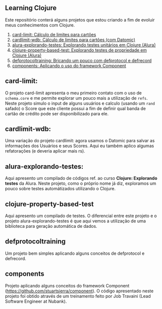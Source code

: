 ## Learning Clojure
Este repositório conterá alguns projetos que estou criando a fim de evoluir meus conhecimentos com Clojure.
1. [card-limit: Cálculo de limites para cartões](#card-limit)
2. [cardlimit-wdb: Cálculo de limites para cartões (com Datomic)](#cardlimit-wdb)
3. [alura-explorando-testes: Explorando testes unitários em Clojure (Alura)](#alura-explorando-testes)
4. [clojure-property-based-test: Explorando testes de propriedade em Clojure (Alura)](#clojure-property-based-test)
5. [defprotocoltraining: Bricando um pouco com defprotocol e  defrecord](#clojure-property-based-test)
6. [components: Aplicando o uso do framework Component](#components)

## card-limit:
O projeto card-limit apresenta o meu primeiro contato com o uso de `schema.core` e me permite explorar um pouco mais a utilização de `refs`. 
Neste projeto simulo o input de alguns usuários e calculo (usando um `rand` safado) o Score que este cliente possui a fim de definir qual banda de cartão de crédito pode ser disponibilizado para ele.

## cardlimit-wdb:
Uma variação do projeto cardlimit: agora usamos o Datomic para salvar as informações dos Usuários e seus Scores. Aqui eu também aplico algumas refatorações (e deveria aplicar mais rs).

## alura-explorando-testes:
Aqui apresento um compilado de códigos ref. ao curso **Clojure: Explorando testes** da Alura. Neste projeto, como o próprio nome já diz, exploramos um pouco sobre testes automátizados utilizando o Clojure.

## clojure-property-based-test
Aqui apresento um compilado de testes. O diferencial entre este projeto e o projeto alura-explorando-testes é que aqui vemos a utilização de uma biblioteca para geração automática de dados.

## defprotocoltraining
Um projeto bem simples aplicando alguns conceitos de defprotocol e defrecord.

## components
Projeto aplicando alguns conceitos do framework Component (https://github.com/stuartsierra/component). O código apresentado neste projeto foi obtido através de um treinamento feito por Job Travaini (Lead Software Engineer at Nubank).
